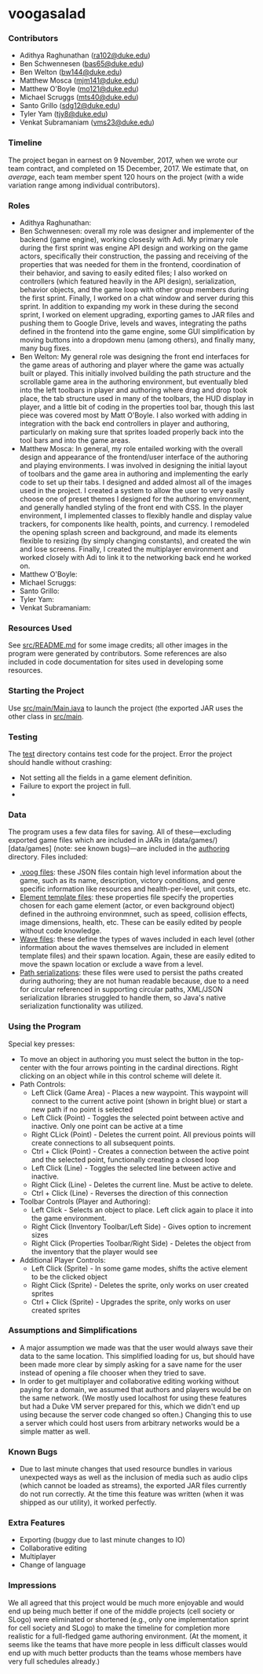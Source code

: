 # voogasalad

### Contributors 

* Adithya Raghunathan (ra102@duke.edu)
* Ben Schwennesen (bas65@duke.edu) 
* Ben Welton (bw144@duke.edu)
* Matthew Mosca (mjm141@duke.edu)
* Matthew O'Boyle (mo121@duke.edu)
* Michael Scruggs (mts40@duke.edu)
* Santo Grillo (sdg12@duke.edu)
* Tyler Yam (tjy8@duke.edu)
* Venkat Subramaniam (vms23@duke.edu)
 

### Timeline

The project began in earnest on 9 November, 2017, when we wrote our team contract, and completed on 15 December, 2017. We estimate that, on *average*, each team member spent 120 hours on the project (with a wide variation range among individual contributors).

### Roles 

* Adithya Raghunathan:
* Ben Schwennesen: overall my role was designer and implementer of the backend (game engine), working closesly with Adi. My primary role during the first sprint was engine API design and working on the game actors, specifically their construction, the passing and receiving of the properties that was needed for them in the frontend, coordination of their behavior, and saving to easily edited files; I also worked on controllers (which featured heavily in the API design), serialization, behavior objects, and the game loop with other group members during the first sprint. Finally, I worked on a chat window and server during this sprint. In addition to expanding my work in these during the second sprint, I worked on element upgrading, exporting games to JAR files and pushing them to Google Drive, levels and waves, integrating the paths defined in the frontend into the game engine, some GUI simplification by moving buttons into a dropdown menu (among others), and finally many, many bug fixes.
* Ben Welton: My general role was designing the front end interfaces for the game areas of authoring and player where the game was actually built or played. This initially involved building the path structure and the scrollable game area in the authoring environment, but eventually bled into the left toolbars in player and authoring where drag and drop took place, the tab structure used in many of the toolbars, the HUD display in player, and a little bit of coding in the properties tool bar, though this last piece was covered most by Matt O'Boyle. I also worked with adding in integration with the back end controllers in player and authoring, particularly on making sure that sprites loaded properly back into the tool bars and into the game areas.  
* Matthew Mosca: In general, my role entailed working with the overall design and appearance of the frontend/user interface of the authoring and playing environments. I was involved in designing the initial layout of toolbars and the game area in authoring and implementing the early code to set up their tabs. I designed and added almost all of the images used in the project. I created a system to allow the user to very easily choose one of preset themes I designed for the authoring environment, and generally handled styling of the front end with CSS. In the player environment, I implemented classes to flexibly handle and display value trackers, for components like health, points, and currency. I remodeled the opening splash screen and background, and made its elements flexible to resizing (by simply changing constants), and created the win and lose screens. Finally, I created the multiplayer environment and worked closely with Adi to link it to the networking back end he worked on. 
* Matthew O'Boyle:
* Michael Scruggs:
* Santo Grillo:
* Tyler Yam:
* Venkat Subramaniam:
 

### Resources Used 

See [src/README.md](src/README.md) for some image credits; all other images in the program were generated by contributors. Some references are also included in code documentation for sites used in developing some resources.


### Starting the Project

Use [src/main/Main.java](src/main/Main.java) to launch the project (the exported JAR uses the other class in [src/main](src/main).


### Testing 

The [test](/test) directory contains test code for the project. Error the project should handle without crashing: 
* Not setting all the fields in a game element definition.
* Failure to export the project in full.
* 


### Data

The program uses a few data files for saving. All of these—excluding exported game files which are included in JARs in (data/games/)[data/games] (note: see known bugs)—are included in the [authoring](/authoring) directory. Files included: 
* [.voog files](authoring/BasicGame.voog): these JSON files contain high level information about the game, such as its name, description, victory conditions, and genre specific information like resources and health-per-level, unit costs, etc.
* [Element template files](authoring/sprite-templates/BasicGame/): these properties file specify the properties chosen for each game element (actor, or even background object) defined in the authroing environmnet, such as speed, collision effects, image dimensions, health, etc. These can be easily edited by people without code knowledge.
* [Wave files](authoring/waves/BasicGame/): these define the types of waves included in each level (other information about the waves themselves are included in element template files) and their spawn location. Again, these are easily edited to move the spawn location or exclude a wave from a level.
* [Path serializations](authoring/serializations/): these files were used to persist the paths created during authoring; they are not human readable because, due to a need for circular referenced in supporting circular paths, XML/JSON serialization libraries struggled to handle them, so Java's native serialization functionality was utilized.
 

### Using the Program

Special key presses: 
* To move an object in authoring you must select the button in the top-center with the four arrows pointing in the cardinal directions. Right clicking on an object while in this control scheme will delete it.
* Path Controls:
	* Left Click (Game Area) - Places a new waypoint. This waypoint will connect to the current active point (shown in bright blue) or start a new path if no point is selected
	* Left Click (Point) - Toggles the selected point between active and inactive. Only one point can be active at a time
	* Right CLick (Point) - Deletes the current point. All previous points will create connections to all subsequent points.
	* Ctrl + Click (Point) - Creates a connection between the active point and the selected point, functionally creating a closed loop
	* Left Click (Line) - Toggles the selected line between active and inactive.
	* Right Click (Line) - Deletes the current line. Must be active to delete.
	* Ctrl + Click (Line) - Reverses the direction of this connection
* Toolbar Controls (Player and Authoring):
	* Left Click - Selects an object to place. Left click again to place it into the game environment.
	* Right Click (Inventory Toolbar/Left Side) - Gives option to increment sizes
	* Right Click (Properties Toolbar/Right Side) - Deletes the object from the inventory that the player would see
* Additional Player Controls:
	* Left Click (Sprite) - In some game modes, shifts the active element to be the clicked object
	* Right Click (Sprite) - Deletes the sprite, only works on user created sprites
	* Ctrl + Click (Sprite) - Upgrades the sprite, only works on user created sprites


### Assumptions and Simplifications

* A major assumption we made was that the user would always save their data to the same location. This simplified loading for us, but should have been made more clear by simply asking for a save name for the user instead of opening a file chooser when they tried to save.
* In order to get multiplayer and collaborative editing working without paying for a domain, we assumed that authors and players would be on the same network. (We mostly used localhost for using these features but had a Duke VM server prepared for this, which we didn't end up using because the server code changed so often.)  Changing this to use a server which could host users from arbitrary networks would be a simple matter as well.

### Known Bugs 

* Due to last minute changes that used resource bundles in various unexpected ways as well as the inclusion of media such as audio clips (which cannot be loaded as streams), the exported JAR files currently do not run correctly. At the time this feature was written (when it was shipped as our utility), it worked perfectly. 

### Extra Features

* Exporting (buggy due to last minute changes to IO)
* Collaborative editing
* Multiplayer
* Change of language


### Impressions

We all agreed that this project would be much more enjoyable and would end up being much better if one of the middle projects (cell society or SLogo) were eliminated or shortened (e.g., only one implementation sprint for cell society and SLogo) to make the timeline for completion more realistic for a full-fledged game authoring environment. (At the moment, it seems like the teams that have more people in less difficult classes would end up with much better products than the teams whose members have very full schedules already.)